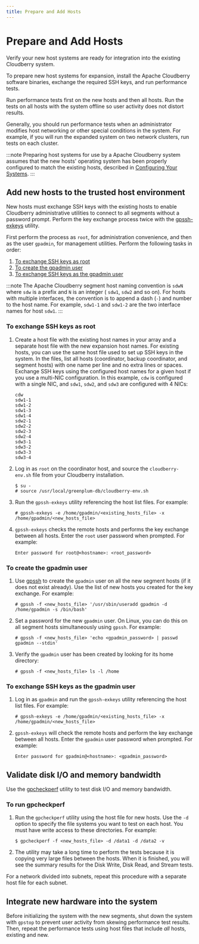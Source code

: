 ```yaml
---
title: Prepare and Add Hosts
---
```


# Prepare and Add Hosts

Verify your new host systems are ready for integration into the existing Cloudberry system.

To prepare new host systems for expansion, install the Apache Cloudberry software binaries, exchange the required SSH keys, and run performance tests.

Run performance tests first on the new hosts and then all hosts. Run the tests on all hosts with the system offline so user activity does not distort results.

Generally, you should run performance tests when an administrator modifies host networking or other special conditions in the system. For example, if you will run the expanded system on two network clusters, run tests on each cluster.

:::note
Preparing host systems for use by a Apache Cloudberry system assumes that the new hosts' operating system has been properly configured to match the existing hosts, described in [Configuring Your Systems](../../cbdb-op-software-hardware.md#supported-os).
:::

## Add new hosts to the trusted host environment

New hosts must exchange SSH keys with the existing hosts to enable Cloudberry administrative utilities to connect to all segments without a password prompt. Perform the key exchange process twice with the [gpssh-exkeys](../../sys-utilities/gpssh-exkeys.md) utility.

First perform the process as `root`, for administration convenience, and then as the user `gpadmin`, for management utilities. Perform the following tasks in order:

1. [To exchange SSH keys as root](#to-exchange-ssh-keys-as-root)
2. [To create the gpadmin user](#to-create-the-gpadmin-user)
3. [To exchange SSH keys as the gpadmin user](#to-exchange-ssh-keys-as-the-gpadmin-user)

:::note
The Apache Cloudberry segment host naming convention is `sdwN` where `sdw` is a prefix and `N` is an integer ( `sdw1`, `sdw2` and so on). For hosts with multiple interfaces, the convention is to append a dash (`-`) and number to the host name. For example, `sdw1-1` and `sdw1-2` are the two interface names for host `sdw1`.
:::

### To exchange SSH keys as root

1. Create a host file with the existing host names in your array and a separate host file with the new expansion host names. For existing hosts, you can use the same host file used to set up SSH keys in the system. In the files, list all hosts (coordinator, backup coordinator, and segment hosts) with one name per line and no extra lines or spaces. Exchange SSH keys using the configured host names for a given host if you use a multi-NIC configuration. In this example, `cdw` is configured with a single NIC, and `sdw1`, `sdw2`, and `sdw3` are configured with 4 NICs:

    ```
    cdw
    sdw1-1
    sdw1-2
    sdw1-3
    sdw1-4
    sdw2-1
    sdw2-2
    sdw2-3
    sdw2-4
    sdw3-1
    sdw3-2
    sdw3-3
    sdw3-4
    ```

2. Log in as `root` on the coordinator host, and source the `cloudberry-env.sh` file from your Cloudberry installation.

    ```shell
    $ su - 
    # source /usr/local/greenplum-db/cloudberry-env.sh
    ```

3. Run the `gpssh-exkeys` utility referencing the host list files. For example:

    ```shell
    # gpssh-exkeys -e /home/gpadmin/<existing_hosts_file> -x 
    /home/gpadmin/<new_hosts_file>
    ```

4. `gpssh-exkeys` checks the remote hosts and performs the key exchange between all hosts. Enter the `root` user password when prompted. For example:

    ```shell
    Enter password for root@<hostname>: <root_password>
    ```


### To create the gpadmin user

1. Use [gpssh](../../sys-utilities/gpssh.md) to create the `gpadmin` user on all the new segment hosts (if it does not exist already). Use the list of new hosts you created for the key exchange. For example:

    ```shell
    # gpssh -f <new_hosts_file> '/usr/sbin/useradd gpadmin -d 
    /home/gpadmin -s /bin/bash'
    ```

2. Set a password for the new `gpadmin` user. On Linux, you can do this on all segment hosts simultaneously using `gpssh`. For example:

    ```shell
    # gpssh -f <new_hosts_file> 'echo <gpadmin_password> | passwd 
    gpadmin --stdin'
    ```

3. Verify the `gpadmin` user has been created by looking for its home directory:

    ```shell
    # gpssh -f <new_hosts_file> ls -l /home
    ```


### To exchange SSH keys as the gpadmin user

1. Log in as `gpadmin` and run the `gpssh-exkeys` utility referencing the host list files. For example:

    ```shell
    # gpssh-exkeys -e /home/gpadmin/<existing_hosts_file> -x 
    /home/gpadmin/<new_hosts_file>
    ```

2. `gpssh-exkeys` will check the remote hosts and perform the key exchange between all hosts. Enter the `gpadmin` user password when prompted. For example:

    ```shell
    Enter password for gpadmin@<hostname>: <gpadmin_password>
    ```


## Validate disk I/O and memory bandwidth

Use the [gpcheckperf](../../sys-utilities/gpcheckperf.md) utility to test disk I/O and memory bandwidth.

### To run gpcheckperf

1. Run the `gpcheckperf` utility using the host file for new hosts. Use the `-d` option to specify the file systems you want to test on each host. You must have write access to these directories. For example:

    ```shell
    $ gpcheckperf -f <new_hosts_file> -d /data1 -d /data2 -v 
    ```

2. The utility may take a long time to perform the tests because it is copying very large files between the hosts. When it is finished, you will see the summary results for the Disk Write, Disk Read, and Stream tests.

For a network divided into subnets, repeat this procedure with a separate host file for each subnet.

## Integrate new hardware into the system

Before initializing the system with the new segments, shut down the system with `gpstop` to prevent user activity from skewing performance test results. Then, repeat the performance tests using host files that include *all* hosts, existing and new.

